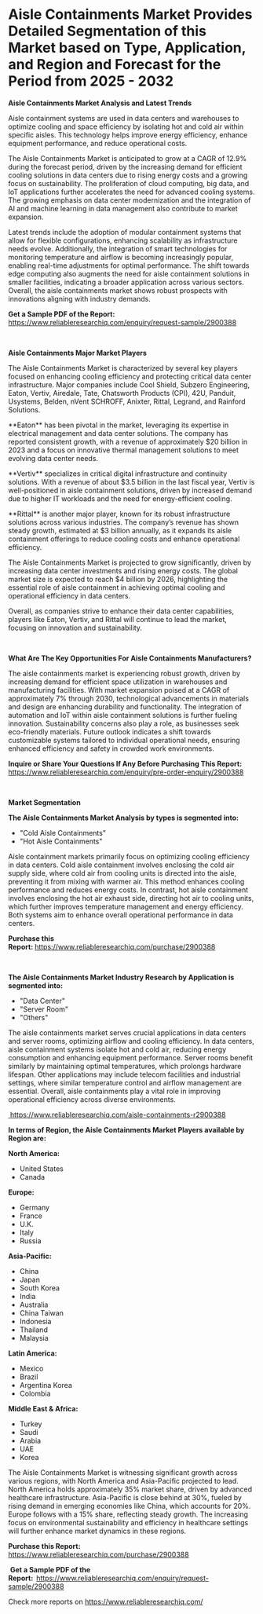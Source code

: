 <p><h1>Aisle Containments Market Provides Detailed Segmentation of this Market based on Type, Application, and Region and Forecast for the Period from 2025 - 2032</h1></p><p><strong>Aisle Containments Market Analysis and Latest Trends</strong></p>
<p><p>Aisle containment systems are used in data centers and warehouses to optimize cooling and space efficiency by isolating hot and cold air within specific aisles. This technology helps improve energy efficiency, enhance equipment performance, and reduce operational costs.</p><p>The Aisle Containments Market is anticipated to grow at a CAGR of 12.9% during the forecast period, driven by the increasing demand for efficient cooling solutions in data centers due to rising energy costs and a growing focus on sustainability. The proliferation of cloud computing, big data, and IoT applications further accelerates the need for advanced cooling systems. The growing emphasis on data center modernization and the integration of AI and machine learning in data management also contribute to market expansion.</p><p>Latest trends include the adoption of modular containment systems that allow for flexible configurations, enhancing scalability as infrastructure needs evolve. Additionally, the integration of smart technologies for monitoring temperature and airflow is becoming increasingly popular, enabling real-time adjustments for optimal performance. The shift towards edge computing also augments the need for aisle containment solutions in smaller facilities, indicating a broader application across various sectors. Overall, the aisle containments market shows robust prospects with innovations aligning with industry demands.</p></p>
<p><strong>Get a Sample PDF of the Report:&nbsp;</strong> <a href="https://www.reliableresearchiq.com/enquiry/request-sample/2900388?utm_campaign=2301&utm_medium=2&utm_source=Github&utm_content=ia&utm_term=16032025&utm_id=aisle-containments">https://www.reliableresearchiq.com/enquiry/request-sample/2900388</a></p>
<p>&nbsp;</p>
<p><strong>Aisle Containments Major Market Players</strong></p>
<p><p>The Aisle Containments Market is characterized by several key players focused on enhancing cooling efficiency and protecting critical data center infrastructure. Major companies include Cool Shield, Subzero Engineering, Eaton, Vertiv, Airedale, Tate, Chatsworth Products (CPI), 42U, Panduit, Usystems, Belden, nVent SCHROFF, Anixter, Rittal, Legrand, and Rainford Solutions.</p><p>**Eaton** has been pivotal in the market, leveraging its expertise in electrical management and data center solutions. The company has reported consistent growth, with a revenue of approximately $20 billion in 2023 and a focus on innovative thermal management solutions to meet evolving data center needs.</p><p>**Vertiv** specializes in critical digital infrastructure and continuity solutions. With a revenue of about $3.5 billion in the last fiscal year, Vertiv is well-positioned in aisle containment solutions, driven by increased demand due to higher IT workloads and the need for energy-efficient cooling.</p><p>**Rittal** is another major player, known for its robust infrastructure solutions across various industries. The company’s revenue has shown steady growth, estimated at $3 billion annually, as it expands its aisle containment offerings to reduce cooling costs and enhance operational efficiency.</p><p>The Aisle Containments Market is projected to grow significantly, driven by increasing data center investments and rising energy costs. The global market size is expected to reach $4 billion by 2026, highlighting the essential role of aisle containment in achieving optimal cooling and operational efficiency in data centers.</p><p>Overall, as companies strive to enhance their data center capabilities, players like Eaton, Vertiv, and Rittal will continue to lead the market, focusing on innovation and sustainability.</p></p>
<p>&nbsp;</p>
<p><strong>What Are The Key Opportunities For Aisle Containments Manufacturers?</strong></p>
<p><p>The aisle containments market is experiencing robust growth, driven by increasing demand for efficient space utilization in warehouses and manufacturing facilities. With market expansion poised at a CAGR of approximately 7% through 2030, technological advancements in materials and design are enhancing durability and functionality. The integration of automation and IoT within aisle containment solutions is further fueling innovation. Sustainability concerns also play a role, as businesses seek eco-friendly materials. Future outlook indicates a shift towards customizable systems tailored to individual operational needs, ensuring enhanced efficiency and safety in crowded work environments.</p></p>
<p><strong>Inquire or Share Your Questions If Any Before Purchasing This Report:</strong> <a href="https://www.reliableresearchiq.com/enquiry/pre-order-enquiry/2900388?utm_campaign=2301&utm_medium=2&utm_source=Github&utm_content=ia&utm_term=16032025&utm_id=aisle-containments">https://www.reliableresearchiq.com/enquiry/pre-order-enquiry/2900388</a></p>
<p>&nbsp;</p>
<p><strong>Market Segmentation</strong></p>
<p><strong>The Aisle Containments Market Analysis by types is segmented into:</strong></p>
<p><ul><li>"Cold Aisle Containments"</li><li>"Hot Aisle Containments"</li></ul></p>
<p><p>Aisle containment markets primarily focus on optimizing cooling efficiency in data centers. Cold aisle containment involves enclosing the cold air supply side, where cold air from cooling units is directed into the aisle, preventing it from mixing with warmer air. This method enhances cooling performance and reduces energy costs. In contrast, hot aisle containment involves enclosing the hot air exhaust side, directing hot air to cooling units, which further improves temperature management and energy efficiency. Both systems aim to enhance overall operational performance in data centers.</p></p>
<p><strong>Purchase this Report:&nbsp;</strong><a href="https://www.reliableresearchiq.com/purchase/2900388?utm_campaign=2301&utm_medium=2&utm_source=Github&utm_content=ia&utm_term=16032025&utm_id=aisle-containments">https://www.reliableresearchiq.com/purchase/2900388</a></p>
<p>&nbsp;</p>
<p><strong>The Aisle Containments Market Industry Research by Application is segmented into:</strong></p>
<p><ul><li>"Data Center"</li><li>"Server Room"</li><li>"Others"</li></ul></p>
<p><p>The aisle containments market serves crucial applications in data centers and server rooms, optimizing airflow and cooling efficiency. In data centers, aisle containment systems isolate hot and cold air, reducing energy consumption and enhancing equipment performance. Server rooms benefit similarly by maintaining optimal temperatures, which prolongs hardware lifespan. Other applications may include telecom facilities and industrial settings, where similar temperature control and airflow management are essential. Overall, aisle containments play a vital role in improving operational efficiency across diverse environments.</p></p>
<p><a href="https://www.reliableresearchiq.com/aisle-containments-r2900388?utm_campaign=2301&utm_medium=2&utm_source=Github&utm_content=ia&utm_term=16032025&utm_id=aisle-containments">&nbsp;https://www.reliableresearchiq.com/aisle-containments-r2900388</a></p>
<p><strong>In terms of Region, the Aisle Containments Market Players available by Region are:</strong></p>
<p>
    <p> <strong> North America: </strong>
        <ul>
            <li>United States</li>
            <li>Canada</li>
        </ul>
        </p> 
    <p> <strong> Europe: </strong>
        <ul>
            <li>Germany</li>
            <li>France</li>
            <li>U.K.</li>
            <li>Italy</li>
            <li>Russia</li>
        </ul>
        </p> 
    <p> <strong> Asia-Pacific: </strong>
        <ul>
            <li>China</li>
            <li>Japan</li>
            <li>South Korea</li>
            <li>India</li>
            <li>Australia</li>
            <li>China Taiwan</li>
            <li>Indonesia</li>
            <li>Thailand</li>
            <li>Malaysia</li>
        </ul>
        </p> 
    <p> <strong> Latin America: </strong>
        <ul>
            <li>Mexico</li>
            <li>Brazil</li>
            <li>Argentina Korea</li>
            <li>Colombia</li>
        </ul>
        </p> 
    <p> <strong> Middle East & Africa: </strong>
        <ul>
            <li>Turkey</li>
            <li>Saudi</li>
            <li>Arabia</li>
            <li>UAE</li>
            <li>Korea</li>
        </ul>
    </p>
    </p>
<p><p>The Aisle Containments Market is witnessing significant growth across various regions, with North America and Asia-Pacific projected to lead. North America holds approximately 35% market share, driven by advanced healthcare infrastructure. Asia-Pacific is close behind at 30%, fueled by rising demand in emerging economies like China, which accounts for 20%. Europe follows with a 15% share, reflecting steady growth. The increasing focus on environmental sustainability and efficiency in healthcare settings will further enhance market dynamics in these regions.</p></p>
<p><strong>Purchase this Report: </strong><a href="https://www.reliableresearchiq.com/purchase/2900388?utm_campaign=2301&utm_medium=2&utm_source=Github&utm_content=ia&utm_term=16032025&utm_id=aisle-containments">https://www.reliableresearchiq.com/purchase/2900388</a></p>
<p>&nbsp;<strong>Get a Sample PDF of the Report:&nbsp;&nbsp;</strong><a href="https://www.reliableresearchiq.com/enquiry/request-sample/2900388?utm_campaign=2301&utm_medium=2&utm_source=Github&utm_content=ia&utm_term=16032025&utm_id=aisle-containments">https://www.reliableresearchiq.com/enquiry/request-sample/2900388</a></p>
<p><strong></strong></p>
<p>Check more reports on <a href="https://www.reliableresearchiq.com/?utm_campaign=2301&utm_medium=2&utm_source=Github&utm_content=ia&utm_term=16032025&utm_id=aisle-containments">https://www.reliableresearchiq.com/</a></p>